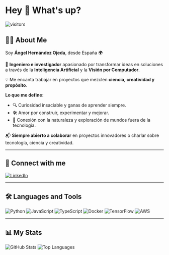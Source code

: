 # Hey 👋 What's up?

![visitors](https://visitor-badge.laobi.icu/badge?page_id=ZenelXO)

## 🧑‍💻 About Me

Soy **Ángel Hernández Ojeda**, desde España 🌍  

🚀 **Ingeniero e investigador** apasionado por transformar ideas en soluciones a través de la **Inteligencia Artificial** y la **Visión por Computador**.  

💡 Me encanta trabajar en proyectos que mezclen **ciencia, creatividad y propósito**.  

**Lo que me define:**  
- 🔍 Curiosidad insaciable y ganas de aprender siempre.  
- 🛠️ Amor por construir, experimentar y mejorar.  
- 🌱 Conexión con la naturaleza y exploración de mundos fuera de la tecnología.  

📬 **Siempre abierto a colaborar** en proyectos innovadores o charlar sobre tecnología, ciencia y creatividad.  

---

## 🔗 Connect with me  

[![LinkedIn](https://img.shields.io/badge/LinkedIn-0077B5?style=for-the-badge&logo=linkedin&logoColor=white)](https://www.linkedin.com/in/angel-hernandez39)  

---

## 🛠 Languages and Tools

![Python](https://img.shields.io/badge/Python-3776AB?style=for-the-badge&logo=python&logoColor=white)
![JavaScript](https://img.shields.io/badge/JavaScript-F7DF1E?style=for-the-badge&logo=javascript&logoColor=black)
![TypeScript](https://img.shields.io/badge/TypeScript-007ACC?style=for-the-badge&logo=typescript&logoColor=white)
![Docker](https://img.shields.io/badge/Docker-2496ED?style=for-the-badge&logo=docker&logoColor=white)
![TensorFlow](https://img.shields.io/badge/TensorFlow-FF6F00?style=for-the-badge&logo=tensorflow&logoColor=white)
![AWS](https://img.shields.io/badge/AWS-232F3E?style=for-the-badge&logo=amazonaws&logoColor=white)

---

## 📊 My Stats

![GitHub Stats](https://github-readme-stats.vercel.app/api?username=ZenelXO&show_icons=true&theme=radical)
![Top Languages](https://github-readme-stats.vercel.app/api/top-langs/?username=ZenelXO&layout=compact&theme=radical)
